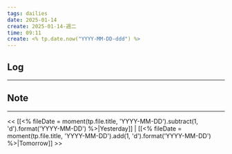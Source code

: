 ```yaml
---
tags: dailies  
date: 2025-01-14
create: 2025-01-14-週二
time: 09:11
create: <% tp.date.now("YYYY-MM-DD-ddd") %>
---
```

## Log
---


## Note
---


<< [[<% fileDate = moment(tp.file.title, 'YYYY-MM-DD').subtract(1, 'd').format('YYYY-MM-DD') %>|Yesterday]] | [[<% fileDate = moment(tp.file.title, 'YYYY-MM-DD').add(1, 'd').format('YYYY-MM-DD') %>|Tomorrow]] >>